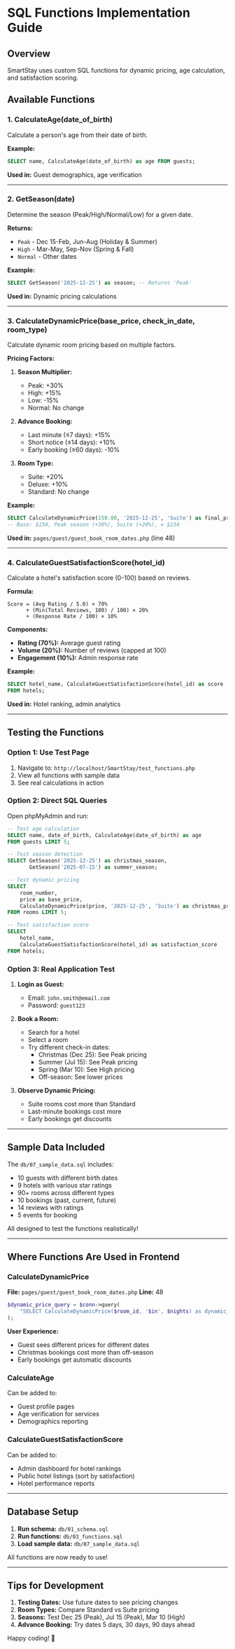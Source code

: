 # SQL Functions Implementation Guide

## Overview
SmartStay uses custom SQL functions for dynamic pricing, age calculation, and satisfaction scoring.

## Available Functions

### 1. **CalculateAge(date_of_birth)**
Calculate a person's age from their date of birth.

**Example:**
```sql
SELECT name, CalculateAge(date_of_birth) as age FROM guests;
```

**Used in:** Guest demographics, age verification

---

### 2. **GetSeason(date)**
Determine the season (Peak/High/Normal/Low) for a given date.

**Returns:**
- `Peak` - Dec 15-Feb, Jun-Aug (Holiday & Summer)
- `High` - Mar-May, Sep-Nov (Spring & Fall)
- `Normal` - Other dates

**Example:**
```sql
SELECT GetSeason('2025-12-25') as season; -- Returns 'Peak'
```

**Used in:** Dynamic pricing calculations

---

### 3. **CalculateDynamicPrice(base_price, check_in_date, room_type)**
Calculate dynamic room pricing based on multiple factors.

**Pricing Factors:**
1. **Season Multiplier:**
   - Peak: +30%
   - High: +15%
   - Low: -15%
   - Normal: No change

2. **Advance Booking:**
   - Last minute (≤7 days): +15%
   - Short notice (≤14 days): +10%
   - Early booking (≥60 days): -10%

3. **Room Type:**
   - Suite: +20%
   - Deluxe: +10%
   - Standard: No change

**Example:**
```sql
SELECT CalculateDynamicPrice(150.00, '2025-12-25', 'Suite') as final_price;
-- Base: $150, Peak season (+30%), Suite (+20%), = $234
```

**Used in:** `pages/guest/guest_book_room_dates.php` (line 48)

---

### 4. **CalculateGuestSatisfactionScore(hotel_id)**
Calculate a hotel's satisfaction score (0-100) based on reviews.

**Formula:**
```
Score = (Avg Rating / 5.0) × 70% 
      + (Min(Total Reviews, 100) / 100) × 20%
      + (Response Rate / 100) × 10%
```

**Components:**
- **Rating (70%):** Average guest rating
- **Volume (20%):** Number of reviews (capped at 100)
- **Engagement (10%):** Admin response rate

**Example:**
```sql
SELECT hotel_name, CalculateGuestSatisfactionScore(hotel_id) as score 
FROM hotels;
```

**Used in:** Hotel ranking, admin analytics

---

## Testing the Functions

### Option 1: Use Test Page
1. Navigate to: `http://localhost/SmartStay/test_functions.php`
2. View all functions with sample data
3. See real calculations in action

### Option 2: Direct SQL Queries
Open phpMyAdmin and run:

```sql
-- Test age calculation
SELECT name, date_of_birth, CalculateAge(date_of_birth) as age 
FROM guests LIMIT 5;

-- Test season detection
SELECT GetSeason('2025-12-25') as christmas_season,
       GetSeason('2025-07-15') as summer_season;

-- Test dynamic pricing
SELECT 
    room_number,
    price as base_price,
    CalculateDynamicPrice(price, '2025-12-25', 'Suite') as christmas_price
FROM rooms LIMIT 5;

-- Test satisfaction score
SELECT 
    hotel_name,
    CalculateGuestSatisfactionScore(hotel_id) as satisfaction_score
FROM hotels;
```

### Option 3: Real Application Test
1. **Login as Guest:**
   - Email: `john.smith@email.com`
   - Password: `guest123`

2. **Book a Room:**
   - Search for a hotel
   - Select a room
   - Try different check-in dates:
     - Christmas (Dec 25): See Peak pricing
     - Summer (Jul 15): See Peak pricing
     - Spring (Mar 10): See High pricing
     - Off-season: See lower prices

3. **Observe Dynamic Pricing:**
   - Suite rooms cost more than Standard
   - Last-minute bookings cost more
   - Early bookings get discounts

---

## Sample Data Included

The `db/07_sample_data.sql` includes:
- 10 guests with different birth dates
- 9 hotels with various star ratings
- 90+ rooms across different types
- 10 bookings (past, current, future)
- 14 reviews with ratings
- 5 events for booking

All designed to test the functions realistically!

---

## Where Functions Are Used in Frontend

### CalculateDynamicPrice
**File:** `pages/guest/guest_book_room_dates.php`
**Line:** 48
```php
$dynamic_price_query = $conn->query(
    "SELECT CalculateDynamicPrice($room_id, '$in', $nights) as dynamic_price"
);
```

**User Experience:**
- Guest sees different prices for different dates
- Christmas bookings cost more than off-season
- Early bookings get automatic discounts

### CalculateAge
Can be added to:
- Guest profile pages
- Age verification for services
- Demographics reporting

### CalculateGuestSatisfactionScore
Can be added to:
- Admin dashboard for hotel rankings
- Public hotel listings (sort by satisfaction)
- Hotel performance reports

---

## Database Setup

1. **Run schema:** `db/01_schema.sql`
2. **Run functions:** `db/03_functions.sql`
3. **Load sample data:** `db/07_sample_data.sql`

All functions are now ready to use!

---

## Tips for Development

1. **Testing Dates:** Use future dates to see pricing changes
2. **Room Types:** Compare Standard vs Suite pricing
3. **Seasons:** Test Dec 25 (Peak), Jul 15 (Peak), Mar 10 (High)
4. **Advance Booking:** Try dates 5 days, 30 days, 90 days ahead

Happy coding! 🚀
